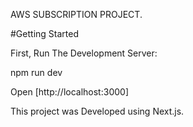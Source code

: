 AWS SUBSCRIPTION PROJECT.

#Getting Started

First, Run The Development Server:

npm run dev

Open [http://localhost:3000]


This project was Developed using Next.js.